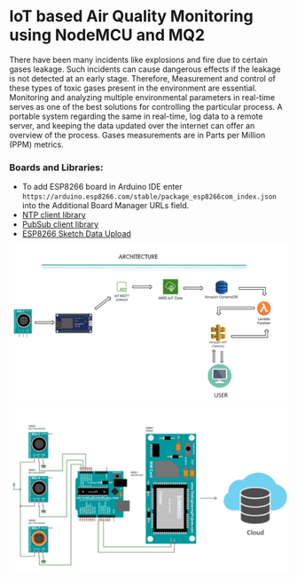 # IoT based Air Quality Monitoring using NodeMCU and MQ2

There have been many incidents like explosions and fire due to certain gases leakage. Such incidents can cause dangerous effects if the leakage is not detected at an early stage. Therefore, Measurement and control of these types of toxic gases present in the environment are essential. Monitoring and analyzing multiple environmental parameters in real-time serves as one of the best solutions for controlling the particular process. A portable system regarding the same in real-time, log data to a remote server, and keeping the data updated over the internet can offer an overview of the process. Gases measurements are in  Parts per Million (PPM) metrics.

### Boards and Libraries:

* To add ESP8266 board in Arduino IDE enter ```https://arduino.esp8266.com/stable/package_esp8266com_index.json``` into the Additional Board Manager URLs field.
* [NTP client library](https://github.com/arduino-libraries/...)
* [PubSub client library](https://github.com/knolleary/pubsubcl...)
* [ESP8266 Sketch Data Upload](https://github.com/esp8266/arduino-esp8266fs-plugin/releases/download/0.5.0/ESP8266FS-0.5.0.zip)


![](ARCHITECTURE.png)
![](future_scope.png)

